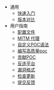 - 通用
  - [快速入门](generic/README.md)
  - [版本对比](generic/compare.md)
- 用户指南
  - [配置文件](guide/config.md)
  - [MITM 代理](guide/proxy.md)
  - [自定义POC语法](guide/poc.md)
  - [编写高质量poc](guide/high_quality_poc.md)
  - [贡献POC](guide/contribute.md)
  - [反连平台](guide/reverse.md)
  - [漏洞格式](guide/vuln.md)
  - [检查更新](guide/update.md)
  - [提交反馈](guide/feedback.md)

